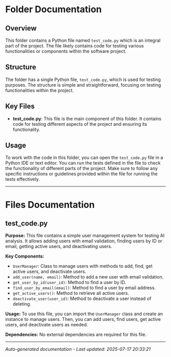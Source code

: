 # Folder Documentation

## Overview
This folder contains a Python file named `test_code.py` which is an integral part of the project. The file likely contains code for testing various functionalities or components within the software project.

## Structure
The folder has a single Python file, `test_code.py`, which is used for testing purposes. The structure is simple and straightforward, focusing on testing functionalities within the project.

## Key Files
- **test_code.py**: This file is the main component of this folder. It contains code for testing different aspects of the project and ensuring its functionality.

## Usage
To work with the code in this folder, you can open the `test_code.py` file in a Python IDE or text editor. You can run the tests defined in the file to check the functionality of different parts of the project. Make sure to follow any specific instructions or guidelines provided within the file for running the tests effectively.

---

# Files Documentation

## test_code.py

**Purpose:** This file contains a simple user management system for testing AI analysis. It allows adding users with email validation, finding users by ID or email, getting active users, and deactivating users.

**Key Components:**
- `UserManager`: Class to manage users with methods to add, find, get active users, and deactivate users.
- `add_user(name, email)`: Method to add a new user with email validation.
- `get_user_by_id(user_id)`: Method to find a user by ID.
- `find_user_by_email(email)`: Method to find a user by email address.
- `get_active_users()`: Method to retrieve all active users.
- `deactivate_user(user_id)`: Method to deactivate a user instead of deleting.

**Usage:** To use this file, you can import the `UserManager` class and create an instance to manage users. Then, you can add users, find users, get active users, and deactivate users as needed.

**Dependencies:** No external dependencies are required for this file.

---
*Auto-generated documentation - Last updated: 2025-07-17 20:33:21*
